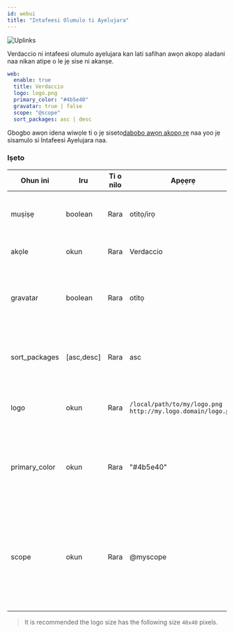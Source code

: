 ```yaml
---
id: webui
title: "Intafeesi Olumulo ti Ayelujara"
---
```


![Uplinks](https://user-images.githubusercontent.com/558752/52916111-fa4ba980-32db-11e9-8a64-f4e06eb920b3.png)

Verdaccio ni intafeesi olumulo ayelujara kan lati safihan awọn akopọ aladani naa nikan atipe o le jẹ sise ni akanṣe.

```yaml
web:
  enable: true
  title: Verdaccio
  logo: logo.png
  primary_color: "#4b5e40"
  gravatar: true | false
  scope: "@scope"
  sort_packages: asc | desc
```

Gbogbo awọn idena wiwọle ti o jẹ siseto[dabobo awọn akopọ rẹ](protect-your-dependencies.md) naa yoo jẹ sisamulo si Intafeesi Ayelujara naa.

### Iṣeto

| Ohun ini      | Iru        | Ti o nilo | Apẹẹrẹ                                                        | Atilẹyin   | Apejuwe                                                                                                                  |
| ------------- | ---------- | --------- | ------------------------------------------------------------- | ---------- | ------------------------------------------------------------------------------------------------------------------------ |
| muṣiṣẹ        | boolean    | Rara      | otitọ/irọ                                                     | gbogbo     | gba lati ṣafihan intafeesi ayelujara naa                                                                                 |
| akọle         | okun       | Rara      | Verdaccio                                                     | gbogbo     | Apejuwe akọle akori HTML                                                                                                 |
| gravatar      | boolean    | Rara      | otitọ                                                         | `>v4`   | Gravatars will be generated under the hood if this property is enabled                                                   |
| sort_packages | [asc,desc] | Rara      | asc                                                           | `>v4`   | By default private packages are sorted by ascending                                                                      |
| logo          | okun       | Rara      | `/local/path/to/my/logo.png` `http://my.logo.domain/logo.png` | gbogbo     | a URI where logo is located (header logo)                                                                                |
| primary_color | okun       | Rara      | "#4b5e40"                                                     | `>4`    | The primary color to use throughout the UI (header, etc)                                                                 |
| scope         | okun       | Rara      | @myscope                                                      | `>v3.x` | If you're using this registry for a specific module scope, specify that scope to set it in the webui instructions header |

> It is recommended the logo size has the following size `40x40` pixels.